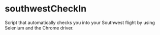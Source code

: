 # southwestCheckIn
Script that automatically checks you into your Southwest flight by using Selenium and the Chrome driver.
